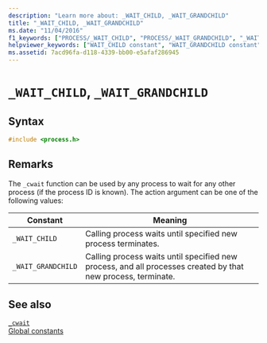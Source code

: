 ```yaml
---
description: "Learn more about: _WAIT_CHILD, _WAIT_GRANDCHILD"
title: "_WAIT_CHILD, _WAIT_GRANDCHILD"
ms.date: "11/04/2016"
f1_keywords: ["PROCESS/_WAIT_CHILD", "PROCESS/_WAIT_GRANDCHILD", "_WAIT_CHILD", "_WAIT_GRANDCHILD"]
helpviewer_keywords: ["WAIT_CHILD constant", "WAIT_GRANDCHILD constant", "_WAIT_CHILD constant", "_WAIT_GRANDCHILD constant"]
ms.assetid: 7acd96fa-d118-4339-bb00-e5afaf286945
---
```

# `_WAIT_CHILD`, `_WAIT_GRANDCHILD`

## Syntax

```C
#include <process.h>
```

## Remarks

The `_cwait` function can be used by any process to wait for any other process (if the process ID is known). The action argument can be one of the following values:

| Constant | Meaning |
|---|---|
| `_WAIT_CHILD` | Calling process waits until specified new process terminates. |
| `_WAIT_GRANDCHILD` | Calling process waits until specified new process, and all processes created by that new process, terminate. |

## See also

[`_cwait`](./reference/cwait.md)\
[Global constants](./global-constants.md)
